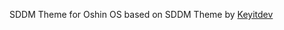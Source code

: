 SDDM Theme for Oshin OS based on SDDM Theme by [Keyitdev](https://github.com/Keyitdev/sddm-astronaut-theme)
